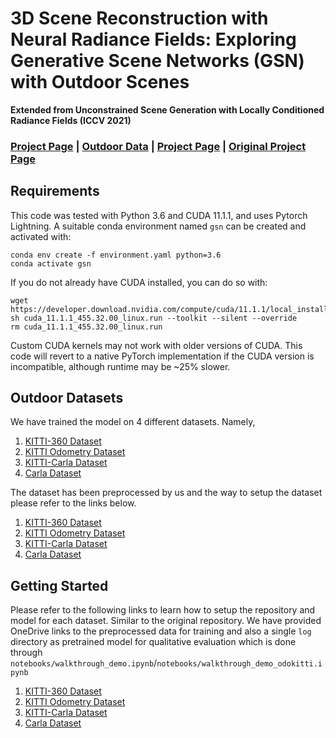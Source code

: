 # 3D Scene Reconstruction with Neural Radiance Fields: Exploring Generative Scene Networks (GSN) with Outdoor Scenes
**Extended from Unconstrained Scene Generation with Locally Conditioned Radiance Fields (ICCV 2021)**<br>

### [Project Page](https://github.com/tjtanaa/ml-gsn.git) | [Outdoor Data](#outdoor-datasets) | [Project Page](https://apple.github.io/ml-gsn/) | [Original Project Page](https://apple.github.io/ml-gsn/)


## Requirements
This code was tested with Python 3.6 and CUDA 11.1.1, and uses Pytorch Lightning. A suitable conda environment named `gsn` can be created and activated with:
```
conda env create -f environment.yaml python=3.6
conda activate gsn
```
If you do not already have CUDA installed, you can do so with:
```
wget https://developer.download.nvidia.com/compute/cuda/11.1.1/local_installers/cuda_11.1.1_455.32.00_linux.run
sh cuda_11.1.1_455.32.00_linux.run --toolkit --silent --override
rm cuda_11.1.1_455.32.00_linux.run
```
Custom CUDA kernels may not work with older versions of CUDA. This code will revert to a native PyTorch implementation if the CUDA version is incompatible, although runtime may be ~25% slower.



## Outdoor Datasets
We have trained the model on 4 different datasets. Namely,
1. [KITTI-360 Dataset](http://www.cvlibs.net/datasets/kitti-360/)
2. [KITTI Odometry Dataset](http://www.cvlibs.net/datasets/kitti/eval_odometry.php)
3. [KITTI-Carla Dataset](https://npm3d.fr/kitti-carla)
4. [Carla Dataset](https://carla.org/)

The dataset has been preprocessed by us and the way to setup the dataset please refer to the links below.
1. [KITTI-360 Dataset](doc/kitti360.md)
2. [KITTI Odometry Dataset](doc/kitti_odometry.md)
3. [KITTI-Carla Dataset](doc/kitti_carla.md)
4. [Carla Dataset](doc/carla.md)


## Getting Started
Please refer to the following links to learn how to setup the repository and model for each dataset.
Similar to the original repository. We have provided OneDrive links to the preprocessed data for
training and also a single `log` directory as pretrained model for qualitative evaluation which is
done through `notebooks/walkthrough_demo.ipynb`/`notebooks/walkthrough_demo_odokitti.ipynb`
1. [KITTI-360 Dataset](doc/kitti360.md)
2. [KITTI Odometry Dataset](doc/kitti_odometry.md)
3. [KITTI-Carla Dataset](doc/kitti_carla.md)
4. [Carla Dataset](doc/carla.md)